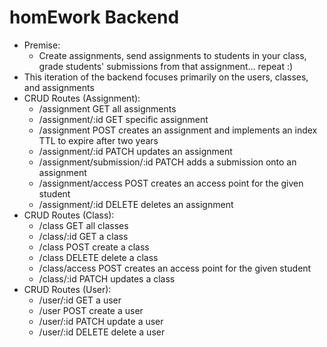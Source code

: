 # homEwork Backend
* Premise: 
    * Create assignments, send assignments to students in your class, grade students' submissions from that assignment... repeat :)
* This iteration of the backend focuses primarily on the users, classes, and assignments
* CRUD Routes (Assignment):
    * /assignment GET all assignments
    * /assignment/:id GET specific assignment
    * /assignment POST creates an assignment and implements an index TTL to expire after two years
    * /assignment/:id PATCH updates an assignment
    * /assignment/submission/:id PATCH adds a submission onto an assignment
    * /assignment/access POST creates an access point for the given student
    * /assignment/:id DELETE deletes an assignment
* CRUD Routes (Class):
    * /class GET all classes
    * /class/:id GET a class
    * /class POST create a class
    * /class DELETE delete a class
    * /class/access POST creates an access point for the given student
    * /class/:id PATCH updates a class
* CRUD Routes (User):
    * /user/:id GET a user
    * /user POST create a user
    * /user/:id PATCH update a user
    * /user/:id DELETE delete a user 